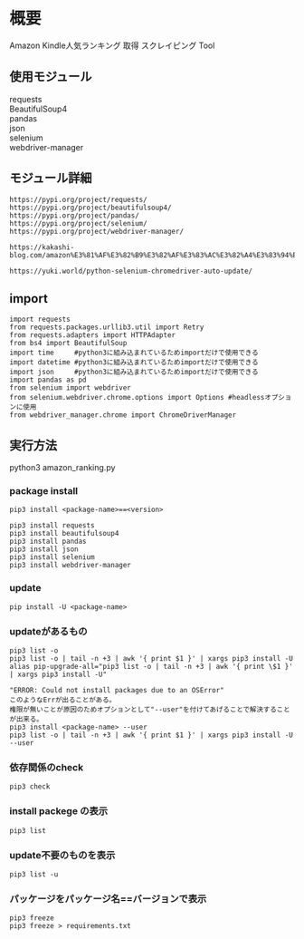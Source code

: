 # 概要
Amazon Kindle人気ランキング 取得
スクレイピング Tool

## 使用モジュール
requests    
BeautifulSoup4    
pandas    
json    
selenium    
webdriver-manager    

## モジュール詳細

```vim:
https://pypi.org/project/requests/
https://pypi.org/project/beautifulsoup4/
https://pypi.org/project/pandas/
https://pypi.org/project/selenium/
https://pypi.org/project/webdriver-manager/

https://kakashi-blog.com/amazon%E3%81%AF%E3%82%B9%E3%82%AF%E3%83%AC%E3%82%A4%E3%83%94%E3%83%B3%E3%82%B0%E3%81%8C%E7%A6%81%E6%AD%A2%E3%80%82selenium%E3%81%A7%E3%83%87%E3%83%BC%E3%82%BF%E5%8F%8E%E9%9B%86%E3%82%92%E3%81%97/    

https://yuki.world/python-selenium-chromedriver-auto-update/
```

## import 

```vim:
import requests
from requests.packages.urllib3.util import Retry
from requests.adapters import HTTPAdapter
from bs4 import BeautifulSoup
import time     #python3に組み込まれているためimportだけで使用できる
import datetime #python3に組み込まれているためimportだけで使用できる
import json     #python3に組み込まれているためimportだけで使用できる
import pandas as pd
from selenium import webdriver
from selenium.webdriver.chrome.options import Options #headlessオプションに使用
from webdriver_manager.chrome import ChromeDriverManager 
```


## 実行方法
python3 amazon_ranking.py    


### package install

`pip3 install <package-name>==<version>`

```bash:
pip3 install requests
pip3 install beautifulsoup4
pip3 install pandas 
pip3 install json
pip3 install selenium
pip3 install webdriver-manager
```

### update

```bash:
pip install -U <package-name>
```

### updateがあるもの

```bash:
pip3 list -o
pip3 list -o | tail -n +3 | awk '{ print $1 }' | xargs pip3 install -U
alias pip-upgrade-all="pip3 list -o | tail -n +3 | awk '{ print \$1 }' | xargs pip3 install -U"

"ERROR: Could not install packages due to an OSError"
このようなErrが出ることがある。
権限が無いことが原因のためオプションとして"--user"を付けてあげることで解決することが出来る。
pip3 install <package-name> --user
pip3 list -o | tail -n +3 | awk '{ print $1 }' | xargs pip3 install -U --user

```

### 依存関係のcheck

`pip3 check`

### install packege の表示

`pip3 list`

### update不要のものを表示

`pip3 list -u`

### パッケージをパッケージ名==バージョンで表示

```bash:
pip3 freeze
pip3 freeze > requirements.txt
```

